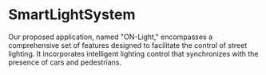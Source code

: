 # SmartLightSystem
Our proposed application, named "ON-Light," encompasses a  comprehensive set of features designed to facilitate the control of street  lighting. It incorporates intelligent lighting control that synchronizes with the  presence of cars and pedestrians. 
